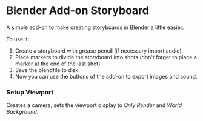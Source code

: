 # Blender Add-on Storyboard

A simple add-on to make creating storyboards in Blender a little easier. 

To use it:
1. Create a storyboard with grease pencil (if necessary import audio).
2. Place markers to divide the storyboard into shots (don't forget to place a marker at the end of the last shot).
3. Save the blendfile to disk.
4. Now you can use the buttons of the add-on to export images and sound.

### Setup Viewport
Creates a camera, sets the viewport display to *Only Render* and *World Background*.

